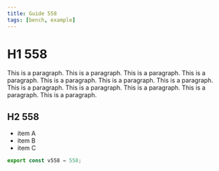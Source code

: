 ```yaml
---
title: Guide 558
tags: [bench, example]
---
```


# H1 558

This is a paragraph. This is a paragraph. This is a paragraph. This is a paragraph. This is a paragraph. This is a paragraph. This is a paragraph. This is a paragraph. This is a paragraph. This is a paragraph. This is a paragraph. This is a paragraph. 

## H2 558

- item A
- item B
- item C

```ts
export const v558 = 558;
```